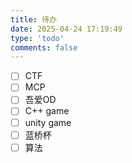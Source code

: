 ```yaml
---
title: 待办
date: 2025-04-24 17:19:49
type: 'todo'
comments: false
---
```


- [ ] CTF
- [ ] MCP
- [ ] 吾爱OD
- [ ] C++ game
- [ ] unity game
- [ ] 蓝桥杯
- [ ] 算法
